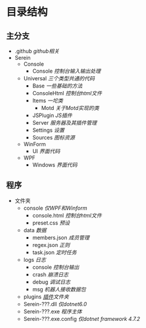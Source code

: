 
# 目录结构

## 主分支

- .github *github相关*
- Serein
  - Console
    - Console *控制台输入输出处理*
  - Universal *三个类型共通的代码*
    - Base *一些基础的方法*
    - ConsoleHtml *控制台html文件*
    - Items *一坨类*
      - Motd *关于Motd实现的类*
    - JSPlugin *JS插件*
    - Server *服务器及其插件管理*
    - Settings *设置*
    - Sources *图标资源*
  - WinForm
    - UI *界面代码*
  - WPF
    - Windows *界面代码*

## 程序

- 文件夹
  - console *仅WPF和Winform*
    - console.html *控制台html文件*
    - preset.css *预设*
  - data *数据*
    - members.json *成员管理*
    - regex.json *正则*
    - task.json *定时任务*
  - logs *日志*
    - console *控制台输出*
    - crash *崩溃日志*
    - debug *调试日志*
    - msg *机器人接收数据包*
  - plugins *[插件](Function/JSPlugin.md)文件夹*
  - Serein-???.dll *仅dotnet6.0*
  - Serein-???.exe *程序主体*
  - Serein-???.exe.config *仅dotnet framework 4.7.2*
